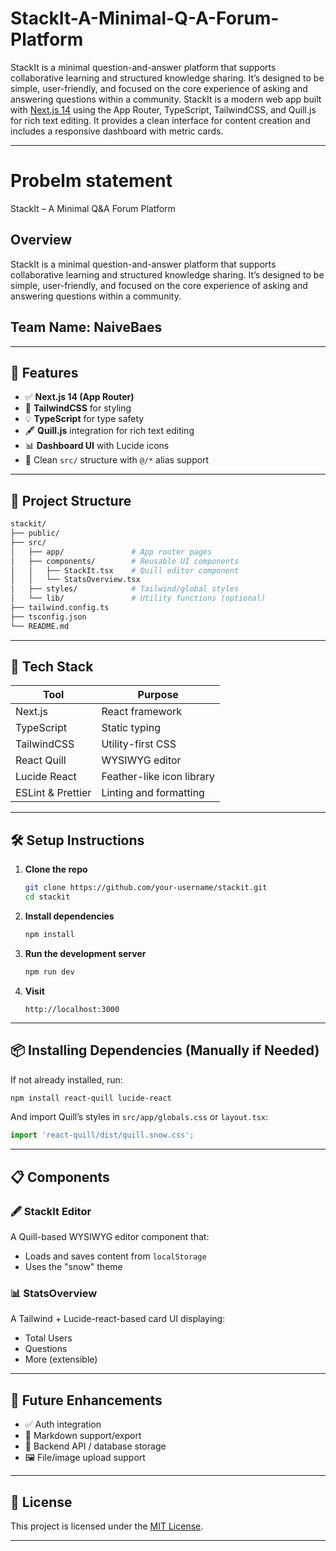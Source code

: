 # StackIt-A-Minimal-Q-A-Forum-Platform
StackIt is a minimal question-and-answer platform that supports collaborative  learning and structured knowledge sharing. It’s designed to be simple, user-friendly,  and focused on the core experience of asking and answering questions within a  community.
StackIt is a modern web app built with [Next.js 14](https://nextjs.org/) using the App Router, TypeScript, TailwindCSS, and Quill.js for rich text editing. It provides a clean interface for content creation and includes a responsive dashboard with metric cards.

---
# Probelm statement
StackIt – A Minimal Q&A Forum Platform 
## Overview 
StackIt is a minimal question-and-answer platform that supports collaborative 
learning and structured knowledge sharing. It’s designed to be simple, user-friendly, 
and focused on the core experience of asking and answering questions within a 
community. 

## Team Name: NaiveBaes
---

## 🚀 Features

- ✅ **Next.js 14 (App Router)**
- 🎨 **TailwindCSS** for styling
- 💡 **TypeScript** for type safety
- 🖋️ **Quill.js** integration for rich text editing
- 📊 **Dashboard UI** with Lucide icons
- 📁 Clean `src/` structure with `@/*` alias support

---

## 📂 Project Structure

```bash
stackit/
├── public/
├── src/
│   ├── app/               # App router pages
│   ├── components/        # Reusable UI components
│   │   ├── StackIt.tsx    # Quill editor component
│   │   └── StatsOverview.tsx
│   ├── styles/            # Tailwind/global styles
│   └── lib/               # Utility functions (optional)
├── tailwind.config.ts
├── tsconfig.json
└── README.md
````

---

## 🧰 Tech Stack

| Tool              | Purpose                   |
| ----------------- | ------------------------- |
| Next.js           | React framework           |
| TypeScript        | Static typing             |
| TailwindCSS       | Utility-first CSS         |
| React Quill       | WYSIWYG editor            |
| Lucide React      | Feather-like icon library |
| ESLint & Prettier | Linting and formatting    |

---

## 🛠️ Setup Instructions

1. **Clone the repo**

   ```bash
   git clone https://github.com/your-username/stackit.git
   cd stackit
   ```

2. **Install dependencies**

   ```bash
   npm install
   ```

3. **Run the development server**

   ```bash
   npm run dev
   ```

4. **Visit**

   ```
   http://localhost:3000
   ```

---

## 📦 Installing Dependencies (Manually if Needed)

If not already installed, run:

```bash
npm install react-quill lucide-react
```

And import Quill’s styles in `src/app/globals.css` or `layout.tsx`:

```ts
import 'react-quill/dist/quill.snow.css';
```

---

## 📋 Components

### 🖋️ StackIt Editor

A Quill-based WYSIWYG editor component that:

* Loads and saves content from `localStorage`
* Uses the "snow" theme

### 📊 StatsOverview

A Tailwind + Lucide-react-based card UI displaying:

* Total Users
* Questions
* More (extensible)

---

## 🧪 Future Enhancements

* ✅ Auth integration
* 📝 Markdown support/export
* 📁 Backend API / database storage
* 🖼️ File/image upload support

---

## 📜 License

This project is licensed under the [MIT License](LICENSE).

---

